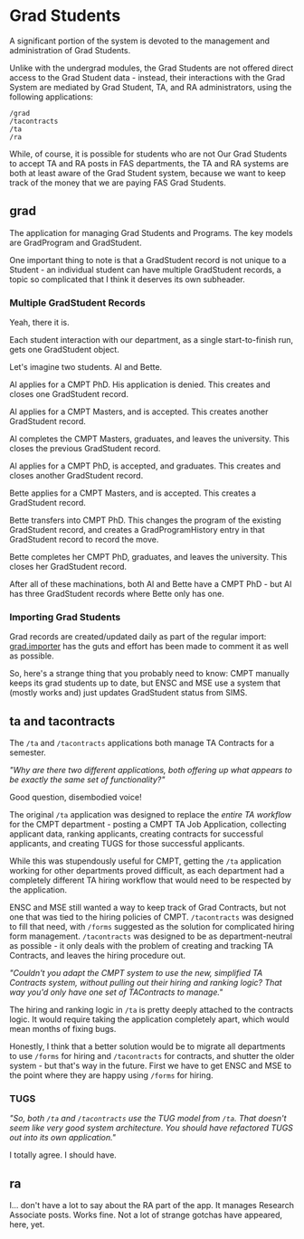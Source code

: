 
Grad Students
=============

A significant portion of the system is devoted to the management and administration of Grad Students. 

Unlike with the undergrad modules, the Grad Students are not offered direct access to the Grad Student
data - instead, their interactions with the Grad System are mediated by Grad Student, TA, and RA administrators, 
using the following applications: 

    /grad
    /tacontracts
    /ta
    /ra

While, of course, it is possible for students who are not Our Grad Students to accept TA and RA posts in FAS
departments, the TA and RA systems are both at least aware of the Grad Student system, because we want to keep 
track of the money that we are paying FAS Grad Students. 

grad
----
The application for managing Grad Students and Programs. The key models are GradProgram and GradStudent.

One important thing to note is that a GradStudent record is not unique to a Student - an individual student
can have multiple GradStudent records, a topic so complicated that I think it deserves its own subheader.

### Multiple GradStudent Records

Yeah, there it is. 

Each student interaction with our department, as a single start-to-finish run, gets one GradStudent object.

Let's imagine two students. Al and Bette. 

Al applies for a CMPT PhD. His application is denied. This creates and closes one GradStudent record. 

Al applies for a CMPT Masters, and is accepted. This creates another GradStudent record.

Al completes the CMPT Masters, graduates, and leaves the university. This closes the previous GradStudent record.

Al applies for a CMPT PhD, is accepted, and graduates. This creates and closes another GradStudent record.

Bette applies for a CMPT Masters, and is accepted. This creates a GradStudent record. 

Bette transfers into CMPT PhD. This changes the program of the existing GradStudent record, and creates a
GradProgramHistory entry in that GradStudent record to record the move. 

Bette completes her CMPT PhD, graduates, and leaves the university. This closes her GradStudent record.

After all of these machinations, both Al and Bette have a CMPT PhD - but Al has three GradStudent records
where Bette only has one.

### Importing Grad Students

Grad records are created/updated daily as part of the regular import: [grad.importer](../grad/importer/) has the guts
and effort has been made to comment it as well as possible.

So, here's a strange thing that you probably need to know: CMPT manually keeps its grad students up to date, but 
ENSC and MSE use a system that (mostly works and) just updates GradStudent status from SIMS.

ta and tacontracts
------------------
The `/ta` and `/tacontracts` applications both manage TA Contracts for a semester.  

_"Why are there two different applications, both offering up what appears to be exactly the same set of functionality?"_

Good question, disembodied voice!

The original `/ta` application was designed to replace the _entire TA workflow_ for the CMPT department - posting a 
CMPT TA Job Application, collecting applicant data, ranking applicants, creating contracts for successful applicants, 
and creating TUGS for those successful applicants. 

While this was 
stupendously useful for CMPT, getting the `/ta` application working for other departments proved difficult, as each 
department had a completely different TA hiring workflow that would need to be respected by the application. 

ENSC and MSE still wanted a way to keep track of Grad Contracts, but not one that was tied to the hiring policies of
CMPT. `/tacontracts` was designed to fill that need, with `/forms` suggested as the solution for complicated hiring
form management. `/tacontracts` was designed to be as department-neutral as possible - it only deals with the problem
of creating and tracking TA Contracts, and leaves the hiring procedure out. 

_"Couldn't you adapt the CMPT system to use the new, simplified TA Contracts system, without pulling out their hiring
and ranking logic? That way you'd only have one set of TAContracts to manage."_ 

The hiring and ranking logic in `/ta` is pretty deeply attached to the contracts logic. It would require taking
the application completely apart, which would mean months of fixing bugs. 

Honestly, I think that a better solution would be to migrate all departments to use `/forms` for hiring and
`/tacontracts` for contracts, and shutter the older system - but that's way in the future. First we have to get
ENSC and MSE to the point where they are happy using `/forms` for hiring.

### TUGS

_"So, both `/ta` and `/tacontracts` use the TUG model from `/ta`. That doesn't seem like very good system architecture.
You should have refactored TUGS out into its own application."_

I totally agree. I should have. 

ra
--

I... don't have a lot to say about the RA part of the app. It manages Research Associate posts. Works fine. Not a lot
of strange gotchas have appeared, here, yet. 
